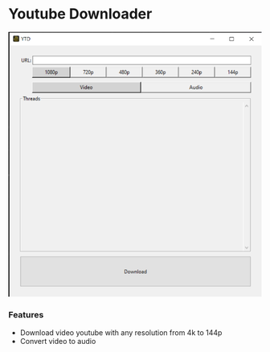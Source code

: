 <h1>Youtube Downloader</h1>
<img src="screens\screen_0.png" />
<h3>Features</h3>
<ul>
  <li>Download video youtube with any resolution from 4k to 144p</li>
  <li>Convert video to audio</li>
</ul>
